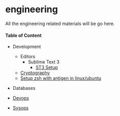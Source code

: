 engineering
===========================

All the engineering related materials will be go here.


#### Table of Content

- Development
  - Editors
    - Sublime Text 3
      - [ST3 Setup](https://github.com/team-avesta/wiki/blob/master/engineering/development/editors/sublimetext3/SublimeSetup.md)
  - [Cryptography](https://github.com/team-avesta/wiki/blob/master/engineering/development/cryptography/README.md)
  - [Setup zsh with antigen in linux/ubuntu](https://github.com/team-avesta/wiki/blob/master/engineering/development/zsh%20with%20antigen/installing_zsh_with_antigen.md)
- Databases
- [Devops](https://github.com/team-avesta/wiki/tree/master/engineering/devops)

- [Sysops](https://github.com/team-avesta/wiki/tree/master/engineering/sysops)
